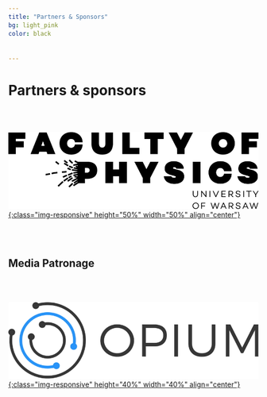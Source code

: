 ```yaml
---
title: "Partners & Sponsors"
bg: light_pink
color: black


---
```


# Partners & sponsors

<br><br>

<a href="https://www.fuw.edu.pl/faculty-of-physics-home.html">![test image size](/img/sponsors/logo_FUW.png?style=centerme){:class="img-responsive" height="50%" width="50%" align="center"}</a>


<br><br>

## Media Patronage

<br><br>

<a href="http://opium.sh/index-pl/">![test image size](/img/sponsors/opium_logo_color_dark_bez_tla.png?style=centerme){:class="img-responsive" height="40%" width="40%" align="center"}</a>

<br><br>
